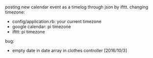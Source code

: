 posting new calendar event as a timelog through json by ifttt.
changing timezone:
- config/application.rb: your current timezone
- google calendar: pi timezone
- ifttt: pi timezone

bug:
- empty date in date array in clothes controller [2016/10/3]